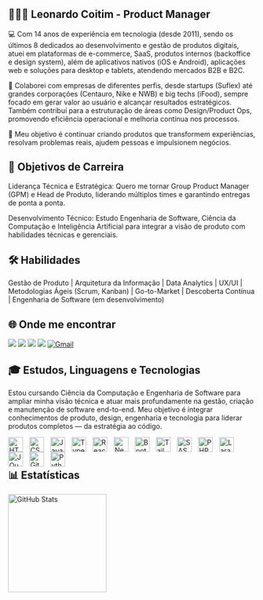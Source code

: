 <h2>👨🏻‍💻 Leonardo Coitim - Product Manager</h2>

💻 Com 14 anos de experiência em tecnologia (desde 2011), sendo os últimos 8 dedicados ao desenvolvimento e gestão de produtos digitais, atuei em plataformas de e-commerce, SaaS, produtos internos (backoffice e design system), além de aplicativos nativos (iOS e Android), aplicações web e soluções para desktop e tablets, atendendo mercados B2B e B2C. 

🤝 Colaborei com empresas de diferentes perfis, desde startups (Suflex) até grandes corporações (Centauro, Nike e NWB) e big techs (iFood), sempre focado em gerar valor ao usuário e alcançar resultados estratégicos. Também contribuí para a estruturação de áreas como Design/Product Ops, promovendo eficiência operacional e melhoria contínua nos processos.

🚀 Meu objetivo é continuar criando produtos que transformem experiências, resolvam problemas reais, ajudem pessoas e impulsionem negócios.

<h2>💼 Objetivos de Carreira</h2>

Liderança Técnica e Estratégica: Quero me tornar Group Product Manager (GPM) e Head de Produto, liderando múltiplos times e garantindo entregas de ponta a ponta.

Desenvolvimento Técnico: Estudo Engenharia de Software, Ciência da Computação e Inteligência Artificial para integrar a visão de produto com habilidades técnicas e gerenciais.

<h2>🛠️ Habilidades</h2>

Gestão de Produto | Arquitetura da Informação | Data Analytics | UX/UI | 
Metodologias Ágeis (Scrum, Kanban) | Go-to-Market | Descoberta Contínua | Engenharia de Software (em desenvolvimento)

<h2>🌐 Onde me encontrar</h2>

  <a href="https://www.instagram.com/leonardocoitim/" target="_blank"><img src="https://img.shields.io/badge/-Instagram-%23E4405F?style=for-the-badge&logo=instagram&logoColor=white" target="_blank"></a>
  <a href="https://www.linkedin.com/in/leonardocoitim/" target="_blank"><img src="https://img.shields.io/badge/-LinkedIn-%230077B5?style=for-the-badge&logo=linkedin&logoColor=white" target="_blank"></a>
  <a href="https://www.youtube.com/@leonardocoitim" target="_blank"><img src="https://img.shields.io/badge/YouTube-FF0000?style=for-the-badge&logo=youtube&logoColor=white" target="_blank"></a>
  <a href="https://twitter.com/leonardocoitim" target="_blank"><img src="https://img.shields.io/badge/-Twitter-1A91DA?style=for-the-badge&logo=Twitter&logoColor=white" target="_blank"></a>
  <a href="mailto:leonardocoitim@gmail.com" alt="Gmail"><img src="https://img.shields.io/badge/Gmail-D14836?style=for-the-badge&logo=gmail&logoColor=white" alt="Gmail"/></a>

<h2>🎓 Estudos, Linguagens e Tecnologias</h2>

Estou cursando Ciência da Computação e Engenharia de Software para ampliar minha visão técnica e atuar mais profundamente na gestão, criação e manutenção de software end-to-end. Meu objetivo é integrar conhecimentos de produto, design, engenharia e tecnologia para liderar produtos completos — da estratégia ao código.

<img 
    align="left" 
    alt="HTML"
    title="HTML" 
    width="30px" 
    style="padding-right: 10px;" 
    src="https://cdn.jsdelivr.net/gh/devicons/devicon@latest/icons/html5/html5-original.svg" 
/>
<img 
    align="left" 
    alt="CSS" 
    title="CSS"
    width="30px" 
    style="padding-right: 10px;" 
    src="https://cdn.jsdelivr.net/gh/devicons/devicon@latest/icons/css3/css3-original.svg" 
/>
<img 
    align="left" 
    alt="JavaScript" 
    title="JavaScript"
    width="30px" 
    style="padding-right: 10px;" 
    src="https://cdn.jsdelivr.net/gh/devicons/devicon@latest/icons/javascript/javascript-original.svg" 
/>
<img 
    align="left" 
    alt="TypeScript"
    title="TypeScript" 
    width="30px" 
    style="padding-right: 10px;" 
    src="https://cdn.jsdelivr.net/gh/devicons/devicon@latest/icons/typescript/typescript-original.svg" 
/>
<img 
    align="left" 
    alt="React"
    title="React" 
    width="30px" 
    style="padding-right: 10px;" 
    src="https://cdn.jsdelivr.net/gh/devicons/devicon@latest/icons/react/react-original.svg" 
/>
<img 
    align="left" 
    alt="Next.js" 
    title="Next.js"
    width="30px" 
    style="padding-right: 10px;" 
    src="https://cdn.jsdelivr.net/gh/devicons/devicon@latest/icons/nextjs/nextjs-original.svg" 
/>
<img 
    align="left" 
    alt="Bootstrap"
    title="Bootstrap" 
    width="30px" 
    style="padding-right: 10px;" 
    src="https://cdn.jsdelivr.net/gh/devicons/devicon@latest/icons/bootstrap/bootstrap-original.svg" 
/>
<img 
    align="left" 
    alt="Tailwind" 
    title="Tailwind"
    width="30px" 
    style="padding-right: 10px;" 
    src="https://cdn.jsdelivr.net/gh/devicons/devicon@latest/icons/tailwindcss/tailwindcss-original.svg" 
/>
<img 
    align="left" 
    alt="SASS" 
    title="SASS"
    width="30px" 
    style="padding-right: 10px;" 
    src="https://cdn.jsdelivr.net/gh/devicons/devicon@latest/icons/sass/sass-original.svg" 
/>
<img 
    align="left" 
    alt="PHP" 
    title="PHP"
    width="30px" 
    style="padding-right: 10px;" 
    src="https://cdn.jsdelivr.net/gh/devicons/devicon@latest/icons/php/php-original.svg" 
/>
<img 
    align="left" 
    alt="Laravel" 
    title="Laravel"
    width="30px" 
    style="padding-right: 10px;" 
    src="https://cdn.jsdelivr.net/gh/devicons/devicon@latest/icons/laravel/laravel-original.svg" 
/>
<img 
    align="left" 
    alt="JQuery" 
    title="JQuery"
    width="30px" 
    style="padding-right: 10px;" 
    src="https://cdn.jsdelivr.net/gh/devicons/devicon@latest/icons/jquery/jquery-original.svg" 
/>
<img 
    align="left" 
    alt="Git" 
    title="Git"
    width="30px" 
    style="padding-right: 10px;" 
    src="https://cdn.jsdelivr.net/gh/devicons/devicon@latest/icons/git/git-original.svg" 
/>
<img 
    align="left" 
    alt="Python" 
    title="Python"
    width="30px" 
    style="padding-right: 10px;" 
    src="https://cdn.jsdelivr.net/gh/devicons/devicon@latest/icons/python/python-original.svg" 
/>

<br/>
<br/>

<h2>📊 Estatísticas</h2> 

<p>
  <img 
    align="left" 
    alt="GitHub Stats" 
    height="200" 
    style="padding-right: 10px;" 
    src="https://github-readme-stats.vercel.app/api?username=leonardocoitim&show_icons=true&theme=tokyonight&include_all_commits=true&locale=pt-br" 
  />
